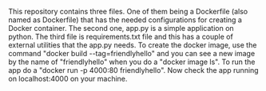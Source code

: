  This repository contains three files. One of them being a Dockerfile (also named as Dockerfile) that has the needed configurations for creating a Docker container. The second one, app.py is a simple application on python. The third file is requirements.txt file and this has a couple of external utilities that the app.py needs.
 To create the docker image, use the command "docker build --tag=friendlyhello" and you can see a new image by the name of "friendlyhello" when you do a "docker image ls".
To run the app do a "docker run -p 4000:80 friendlyhello". Now check the app running on localhost:4000 on your machine.
